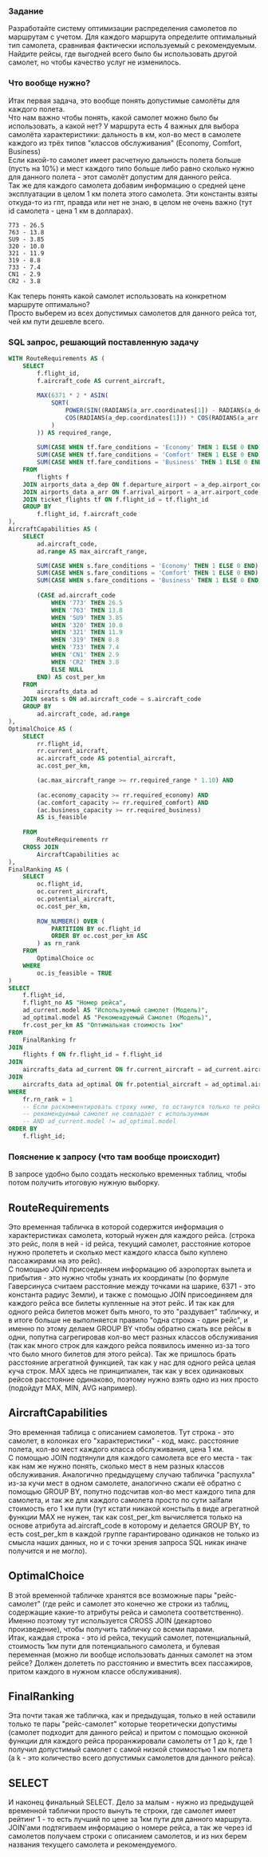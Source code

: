 ### Задание
Разработайте систему оптимизации распределения самолетов по маршрутам с учетом. Для каждого маршрута определите оптимальный тип самолета, сравнивая фактически используемый с рекомендуемым. Найдите рейсы, где выгодней всего было бы использовать другой самолет, но чтобы качество услуг не изменилось.


### Что вообще нужно?
Итак первая задача, это вообще понять допустимые самолёты для каждого полета.\
Что нам важно чтобы понять, какой самолет можно было бы использовать, а какой нет?
У маршрута есть 4 важных для выбора самолёта характеристики: дальность в км, кол-во мест в самолете каждого из трёх типов "классов обслуживания" (Economy, Comfort, Business)\
Если какой-то самолет имеет расчетную дальность полета больше (пусть на 10%) и мест каждого типо больше либо равно сколько нужно для данного полета - этот самолёт допустим для данного рейса.\
Так же для каждого самолета добавим информацию о средней цене эксплуатации в целом 1 км полета этого самолета. Эти константы взяты откуда-то из гпт, правда или нет не знаю, в целом не очень важно (тут id самолета - цена 1 км в долларах).
```
773 - 26.5
763 - 13.8
SU9 - 3.85
320 - 10.0
321 - 11.9
319 - 8.8
733 - 7.4
CN1 - 2.9
CR2 - 3.8
```
Как теперь понять какой самолет использовать на конкретном маршруте оптимально?\
Просто выберем из всех допустимых самолетов для данного рейса тот, чей км пути дешевле всего.

### SQL запрос, решающий поставленную задачу
```sql
WITH RouteRequirements AS (
    SELECT
        f.flight_id,
        f.aircraft_code AS current_aircraft,
        
        MAX(6371 * 2 * ASIN(
            SQRT(
                POWER(SIN((RADIANS(a_arr.coordinates[1]) - RADIANS(a_dep.coordinates[1])) / 2), 2) + 
                COS(RADIANS(a_dep.coordinates[1])) * COS(RADIANS(a_arr.coordinates[1])) * POWER(SIN((RADIANS(a_arr.coordinates[0]) - RADIANS(a_dep.coordinates[0])) / 2), 2)
            )
        )) AS required_range,
        
        SUM(CASE WHEN tf.fare_conditions = 'Economy' THEN 1 ELSE 0 END) AS required_economy,
        SUM(CASE WHEN tf.fare_conditions = 'Comfort' THEN 1 ELSE 0 END) AS required_comfort,
        SUM(CASE WHEN tf.fare_conditions = 'Business' THEN 1 ELSE 0 END) AS required_business
    FROM
        flights f
    JOIN airports_data a_dep ON f.departure_airport = a_dep.airport_code
    JOIN airports_data a_arr ON f.arrival_airport = a_arr.airport_code
    JOIN ticket_flights tf ON f.flight_id = tf.flight_id
    GROUP BY
        f.flight_id, f.aircraft_code 
),
AircraftCapabilities AS (
    SELECT
        ad.aircraft_code,
        ad.range AS max_aircraft_range,

        SUM(CASE WHEN s.fare_conditions = 'Economy' THEN 1 ELSE 0 END) AS economy_capacity,
        SUM(CASE WHEN s.fare_conditions = 'Comfort' THEN 1 ELSE 0 END) AS comfort_capacity,
        SUM(CASE WHEN s.fare_conditions = 'Business' THEN 1 ELSE 0 END) AS business_capacity,
        
        (CASE ad.aircraft_code
            WHEN '773' THEN 26.5
            WHEN '763' THEN 13.8
            WHEN 'SU9' THEN 3.85
            WHEN '320' THEN 10.0
            WHEN '321' THEN 11.9
            WHEN '319' THEN 8.8
            WHEN '733' THEN 7.4
            WHEN 'CN1' THEN 2.9
            WHEN 'CR2' THEN 3.8
            ELSE NULL 
        END) AS cost_per_km
    FROM
        aircrafts_data ad
    JOIN seats s ON ad.aircraft_code = s.aircraft_code
    GROUP BY
        ad.aircraft_code, ad.range
),
OptimalChoice AS (
    SELECT
        rr.flight_id,
        rr.current_aircraft,
        ac.aircraft_code AS potential_aircraft,
        ac.cost_per_km,

        (ac.max_aircraft_range >= rr.required_range * 1.10) AND
        
        (ac.economy_capacity >= rr.required_economy) AND
        (ac.comfort_capacity >= rr.required_comfort) AND
        (ac.business_capacity >= rr.required_business)
        AS is_feasible
        
    FROM
        RouteRequirements rr
    CROSS JOIN
        AircraftCapabilities ac
),
FinalRanking AS (
    SELECT
        oc.flight_id,
        oc.current_aircraft,
        oc.potential_aircraft,
        oc.cost_per_km,
        
        ROW_NUMBER() OVER (
            PARTITION BY oc.flight_id
            ORDER BY oc.cost_per_km ASC
        ) as rn_rank
    FROM
        OptimalChoice oc
    WHERE
        oc.is_feasible = TRUE
)
SELECT
    f.flight_id,
    f.flight_no AS "Номер рейса",
    ad_current.model AS "Используемый самолет (Модель)",
    ad_optimal.model AS "Рекомендуемый Самолет (Модель)",
    fr.cost_per_km AS "Оптимальная стоимость 1км"
FROM
    FinalRanking fr
JOIN
    flights f ON fr.flight_id = f.flight_id
JOIN
    aircrafts_data ad_current ON fr.current_aircraft = ad_current.aircraft_code
JOIN
    aircrafts_data ad_optimal ON fr.potential_aircraft = ad_optimal.aircraft_code
WHERE
    fr.rn_rank = 1
	-- Если раскомментировать строку ниже, то останутся только те рейсы где
	-- рекомендуемый самолет не совпадает с используемым
	-- AND ad_current.model != ad_optimal.model
ORDER BY
    f.flight_id;
```

### Пояснение к запросу (что там вообще происходит)
В запросе удобно было создать несколько временных таблиц, чтобы потом получить итоговую нужную выборку.
## RouteRequirements
Это временная табличка в которой содержится информация о характеристиках самолета, который нужен для каждого рейса. (строка это рейс, поля в ней - id рейса, текущий самолет, расстояние которое нужно пролететь и сколько мест каждого класса было куплено пассажирами на это рейс).\
С помощью JOIN присоединяем информацию об аэропортах вылета и прибытия - это нужно чтобы узнать их координаты (по формуле Гаверсинуса считаем расстояние между точками на шарике, 6371 - это константа радиус Земли), и также с помощью JOIN присоединяем для каждого рейса все билеты купленные на этот рейс. И так как для одного рейса билетов может быть много, то это "раздувает" табличку, и в итоге больше не выполняется правило "одна строка - один рейс", и именно по этому делаем GROUP BY чтобы обратно сжать все рейсы в одни, попутна сагрегировав кол-во мест разных классов обслуживания (так как много строк для каждого рейса появилось именно из-за того что было много билетов для этого рейса). Так же пришлось брать расстояние агрегатной функцией, так как у нас для одного рейса целая куча строк. MAX здесь не принципиален, так как у всех одинаковых рейсов расстояние одинаково, поэтому нужно взять одно из них просто (подойдут MAX, MIN, AVG например).

## AircraftCapabilities
Это временная таблица с описанием самолетов. Тут строка - это самолет, в колонках его "характеристики" - код, макс. расстояние полета, кол-во мест каждого класса обслуживания, цена 1 км.\
С помощью JOIN подтянули для каждого самолета все его места - так как нам же нужно понять, сколько мест в нем разных классов обслуживания. Аналогично предыдущему случаю табличка "распухла" из-за кучи мест в одном самолете, аналогично сжали её обратно с помощью GROUP BY, попутно подсчитав кол-во мест каждого типа для самолета, и так же для каждого самолета просто по сути заifали стоимость его 1 км пути (тут кстати никакой констыль в виде агрегатной функции MAX не нужен, так как cost_per_km вычисляется только на основе атрибута ad.aircraft_code в которому и делается GROUP BY, то есть cost_per_km в каждой группе гарантировано одинаков не только из смысла наших данных, но и с точки зрения запроса SQL никак иначе получится и не могло).

## OptimalChoice
В этой временной табличке хранятся все возможные пары "рейс-самолет" (где рейс и самолет это конечно же строки из таблиц, содержащие какие-то атрибуты рейса и самолета соответственно). Именно поэтому тут используется CROSS JOIN (декартово произведение), чтобы получить табличку со всеми парами.\
Итак, каждая строка - это id рейса, текущий самолет, потенциальный, стоимость 1км пути для потенциального самолета, и булевая переменная (можно ли вообще использовать данных самолет на этом рейсе? Должен долететь по расстоянию и вместить всех пассажиров, притом каждого в нужном классе обслуживания).

## FinalRanking
Эта почти такая же табличка, как и предыдущая, только в ней оставили только те пары "рейс-самолет" которые теоретически допустимы (самолет подходит для данного рейса) и притом с помощью оконной функции для каждого рейса проранжировали самолеты от 1 до k, где 1 получил допустимый самолет с самой низкой стоимостью 1 км полета (а k - это количество всего допустимых самолетов для данного рейса).

## SELECT
И наконец финальный SELECT. Дело за малым - нужно из предыдущей временной таблички просто вынуть те строки, где самолет имеет рейтинг 1 - то есть лучший по цене за 1км пути для данного маршрута.\
JOIN'ами подтягиваем информацию о номере рейса, а так же через id самолетов получаем строки с описанием самолетов, и из них берем названия текущего самолета и рекомендуемого.